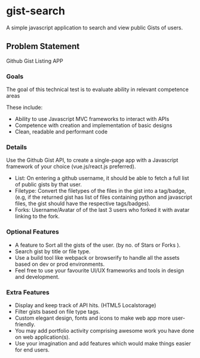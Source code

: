 # gist-search
A simple javascript application to search and view public Gists of users.


## Problem Statement

Github Gist Listing APP

### Goals

The goal of this technical test is to evaluate ability in relevant competence areas

These include:
- Ability to use Javascript MVC frameworks to interact with APIs
- Competence with creation and implementation of basic designs
- Clean, readable and performant code

### Details

Use the Github Gist API, to create a single-page app with a Javascript framework of your choice (vue.js/react.js preferred).

- List: On entering a github username, it should be able to fetch a full list of public gists by that user.
- Filetype: Convert the filetypes of the files in the gist into a tag/badge, (e.g, if the returned gist
has list of files containing python and javascript files, the gist should have the respective
tags/badges).
- Forks: Username/Avatar of of the last 3 users who forked it with avatar linking to the fork.

### Optional Features

- A feature to Sort all the gists of the user. (by no. of Stars or Forks ).
- Search gist by title or file type.
- Use a build tool like webpack or browserify to handle all the assets based on dev or prod environments.
- Feel free to use your favourite UI/UX frameworks and tools in design and development.


### Extra Features
- Display and keep track of API hits. (HTML5 Localstorage)
- Filter gists based on file type tags.
- Custom elegant design, fonts and icons to make web app more user-friendly.
- You may add portfolio activity comprising awesome work you have done on web application(s).
- Use your imagination and add features which would make things easier for end users. 



